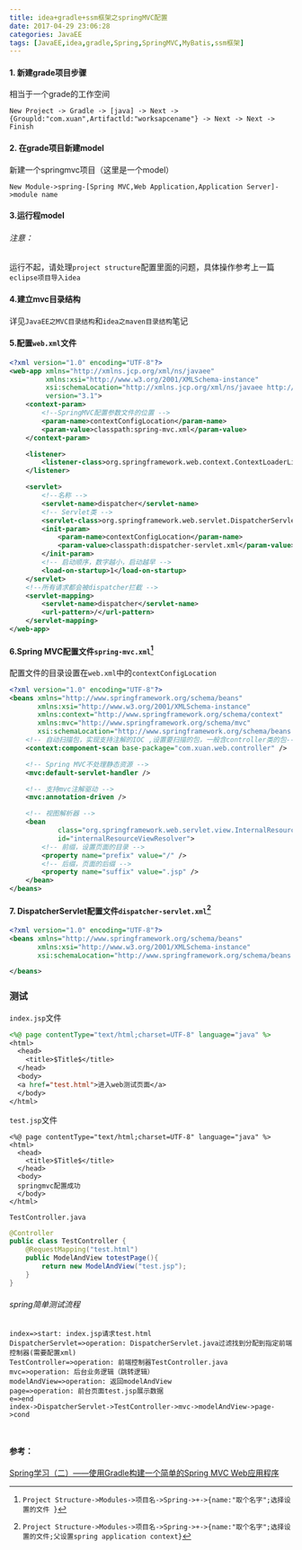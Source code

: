 ```yaml
---
title: idea+gradle+ssm框架之springMVC配置
date: 2017-04-29 23:06:28
categories: JavaEE
tags: [JavaEE,idea,gradle,Spring,SpringMVC,MyBatis,ssm框架]
---
```


#### 1. 新建grade项目步骤

相当于一个grade的工作空间

`New Project -> Gradle -> [java] -> Next -> {Groupld:"com.xuan",Artifactld:"worksapcename"} -> Next -> Next -> Finish`

#### 2. 在grade项目新建model

新建一个springmvc项目（这里是一个model）

`New Module->spring-[Spring MVC,Web Application,Application Server]->module name`

#### 3.运行程model

###### 注意：

运行不起，请处理`project structure`配置里面的问题，具体操作参考上一篇`eclipse项目导入idea`

#### 4.建立mvc目录结构

详见`JavaEE之MVC目录结构`和`idea之maven目录结构`笔记

#### 5.配置`web.xml`文件

```xml
<?xml version="1.0" encoding="UTF-8"?>
<web-app xmlns="http://xmlns.jcp.org/xml/ns/javaee"
         xmlns:xsi="http://www.w3.org/2001/XMLSchema-instance"
         xsi:schemaLocation="http://xmlns.jcp.org/xml/ns/javaee http://xmlns.jcp.org/xml/ns/javaee/web-app_3_1.xsd"
         version="3.1">
    <context-param>
        <!--SpringMVC配置参数文件的位置 -->
        <param-name>contextConfigLocation</param-name>
        <param-value>classpath:spring-mvc.xml</param-value>
    </context-param>

    <listener>
        <listener-class>org.springframework.web.context.ContextLoaderListener</listener-class>
    </listener>

    <servlet>
        <!--名称 -->
        <servlet-name>dispatcher</servlet-name>
        <!-- Servlet类 -->
        <servlet-class>org.springframework.web.servlet.DispatcherServlet</servlet-class>
        <init-param>
            <param-name>contextConfigLocation</param-name>
            <param-value>classpath:dispatcher-servlet.xml</param-value>
        </init-param>
        <!-- 启动顺序，数字越小，启动越早 -->
        <load-on-startup>1</load-on-startup>
    </servlet>
    <!--所有请求都会被dispatcher拦截 -->
    <servlet-mapping>
        <servlet-name>dispatcher</servlet-name>
        <url-pattern>/</url-pattern>
    </servlet-mapping>
</web-app>
```

#### 6.Spring MVC配置文件`spring-mvc.xml`[^spring application context设置]

配置文件的目录设置在`web.xml`中的`contextConfigLocation`

```xml
<?xml version="1.0" encoding="UTF-8"?>
<beans xmlns="http://www.springframework.org/schema/beans"
       xmlns:xsi="http://www.w3.org/2001/XMLSchema-instance"
       xmlns:context="http://www.springframework.org/schema/context"
       xmlns:mvc="http://www.springframework.org/schema/mvc"
       xsi:schemaLocation="http://www.springframework.org/schema/beans http://www.springframework.org/schema/beans/spring-beans.xsd http://www.springframework.org/schema/context http://www.springframework.org/schema/context/spring-context.xsd http://www.springframework.org/schema/mvc http://www.springframework.org/schema/mvc/spring-mvc.xsd">
    <!-- 自动扫描包，实现支持注解的IOC ,设置要扫描的包，一般含controller类的包-->
    <context:component-scan base-package="com.xuan.web.controller" />

    <!-- Spring MVC不处理静态资源 -->
    <mvc:default-servlet-handler />

    <!-- 支持mvc注解驱动 -->
    <mvc:annotation-driven />

    <!-- 视图解析器 -->
    <bean
            class="org.springframework.web.servlet.view.InternalResourceViewResolver"
            id="internalResourceViewResolver">
        <!-- 前缀，设置页面的目录 -->
        <property name="prefix" value="/" />
        <!-- 后缀，页面的后缀 -->
        <property name="suffix" value=".jsp" />
    </bean>
</beans>
```

#### 7. DispatcherServlet配置文件`dispatcher-servlet.xml`[^spring servlet Application context设置]

```xml
<?xml version="1.0" encoding="UTF-8"?>
<beans xmlns="http://www.springframework.org/schema/beans"
       xmlns:xsi="http://www.w3.org/2001/XMLSchema-instance"
       xsi:schemaLocation="http://www.springframework.org/schema/beans http://www.springframework.org/schema/beans/spring-beans.xsd">

</beans>
```



### 测试

`index.jsp`文件

```jsp
<%@ page contentType="text/html;charset=UTF-8" language="java" %>
<html>
  <head>
    <title>$Title$</title>
  </head>
  <body>
  <a href="test.html">进入web测试页面</a>
  </body>
</html>
```

`test.jsp`文件

```
<%@ page contentType="text/html;charset=UTF-8" language="java" %>
<html>
  <head>
    <title>$Title$</title>
  </head>
  <body>
  springmvc配置成功
  </body>
</html>
```

`TestController.java`

```java
@Controller
public class TestController {
    @RequestMapping("test.html")
    public ModelAndView totestPage(){
        return new ModelAndView("test.jsp");
    }
}
```

###### spring简单测试流程

```flow
index=>start: index.jsp请求test.html
DispatcherServlet=>operation: DispatcherServlet.java过滤找到分配到指定前端控制器(需要配置xml)
TestController=>operation: 前端控制器TestController.java
mvc=>operation: 后台业务逻辑（跳转逻辑）
modelAndView=>operation: 返回modelAndView
page=>operation: 前台页面test.jsp展示数据
e=>end
index->DispatcherServlet->TestController->mvc->modelAndView->page->cond



```





#### 参考：

 [Spring学习（二）——使用Gradle构建一个简单的Spring MVC Web应用程序](http://www.cnblogs.com/wenjingu/p/3822989.html)

[^spring application context设置]: `Project Structure->Modules->项目名->Spring->+->{name:"取个名字";选择设置的文件 }`
[^spring servlet Application context设置]: `Project Structure->Modules->项目名->Spring->+->{name:"取个名字";选择设置的文件;父设置spring application context}`

